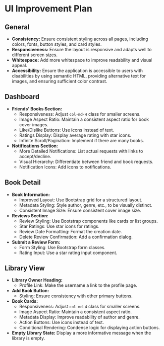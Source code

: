 # UI Improvement Plan

## General

*   **Consistency:** Ensure consistent styling across all pages, including colors, fonts, button styles, and card styles.
*   **Responsiveness:** Ensure the layout is responsive and adapts well to different screen sizes.
*   **Whitespace:** Add more whitespace to improve readability and visual appeal.
*   **Accessibility:** Ensure the application is accessible to users with disabilities by using semantic HTML, providing alternative text for images, and ensuring sufficient color contrast.

## Dashboard

*   **Friends' Books Section:**
    *   Responsiveness: Adjust `col-md-4` class for smaller screens.
    *   Image Aspect Ratio: Maintain a consistent aspect ratio for book cover images.
    *   Like/Dislike Buttons: Use icons instead of text.
    *   Ratings Display: Display average rating with star icons.
    *   Infinite Scroll/Pagination: Implement if there are many books.
*   **Notifications Section:**
    *   More Detailed Notifications: List actual requests with links to accept/decline.
    *   Visual Hierarchy: Differentiate between friend and book requests.
    *   Notification Icons: Add icons to notifications.

## Book Detail

*   **Book Information:**
    *   Improved Layout: Use Bootstrap grid for a structured layout.
    *   Metadata Styling: Style author, genre, etc., to be visually distinct.
    *   Consistent Image Size: Ensure consistent cover image size.
*   **Reviews Section:**
    *   Review Styling: Use Bootstrap components like cards or list groups.
    *   Star Ratings: Use star icons for ratings.
    *   Review Date Formatting: Format the creation date.
    *   Delete Review Confirmation: Add a confirmation dialog.
*   **Submit a Review Form:**
    *   Form Styling: Use Bootstrap form classes.
    *   Rating Input: Use a star rating input component.

## Library View

*   **Library Owner Heading:**
    *   Profile Link: Make the username a link to the profile page.
*   **Add Book Button:**
    *   Styling: Ensure consistency with other primary buttons.
*   **Book Cards:**
    *   Responsiveness: Adjust `col-md-4` class for smaller screens.
    *   Image Aspect Ratio: Maintain a consistent aspect ratio.
    *   Metadata Display: Improve readability of author and genre.
    *   Action Buttons: Use icons instead of text.
    *   Conditional Rendering: Condense logic for displaying action buttons.
*   **Empty Library State:** Display a more informative message when the library is empty.